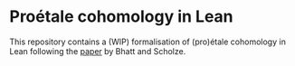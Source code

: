 # Proétale cohomology in Lean

This repository contains a (WIP) formalisation of (pro)étale cohomology in Lean following
the [paper](https://arxiv.org/abs/1309.1198) by Bhatt and Scholze.
